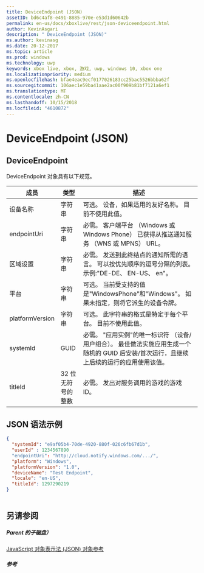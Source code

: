 ```yaml
---
title: DeviceEndpoint (JSON)
assetID: bd6c4af8-e491-8885-970e-e53d1d60642b
permalink: en-us/docs/xboxlive/rest/json-deviceendpoint.html
author: KevinAsgari
description: " DeviceEndpoint (JSON)"
ms.author: kevinasg
ms.date: 20-12-2017
ms.topic: article
ms.prod: windows
ms.technology: uwp
keywords: xbox live, xbox, 游戏, uwp, windows 10, xbox one
ms.localizationpriority: medium
ms.openlocfilehash: bfae4eac9ecf0177026183cc25bac5526bbba62f
ms.sourcegitcommit: 106aec1e59ba41aae2ac00f909b81bf7121a6ef1
ms.translationtype: MT
ms.contentlocale: zh-CN
ms.lasthandoff: 10/15/2018
ms.locfileid: "4610872"
---
```

# <a name="deviceendpoint-json"></a>DeviceEndpoint (JSON)
 
<a id="ID4EO"></a>

 
## <a name="deviceendpoint"></a>DeviceEndpoint
 
DeviceEndpoint 对象具有以下规范。
 
| 成员| 类型| 描述| 
| --- | --- | --- | 
| 设备名称| 字符串| 可选。 设备，如果适用的友好名称。 目前不使用此值。| 
| endpointUri| 字符串| 必需。 客户端平台 （Windows 或 Windows Phone） 已获得从推送通知服务 （WNS 或 MPNS） URL。| 
| 区域设置| 字符串| 必需。 发送到此终结点的通知所需的语言。 可以按优先顺序的逗号分隔的列表。 示例:"DE-DE、 EN-US、 en"。| 
| 平台| 字符串| 可选。 当前受支持的值是"WindowsPhone"和"Windows"。 如果未指定，则将它派生的设备令牌。| 
| platformVersion| 字符串| 可选。 此字符串的格式是特定于每个平台。 目前不使用此值。| 
| systemId| GUID| 必需。 "应用实例"的唯一标识符 （设备/用户组合）。 最佳做法实施应用生成一个随机的 GUID 后安装/首次运行，且继续上后续的运行的应用使用该值。| 
| titleId| 32 位无符号的整数| 必需。 发出对服务调用的游戏的游戏 ID。| 
  
<a id="ID4EGD"></a>

 
## <a name="sample-json-syntax"></a>JSON 语法示例
 

```json
{
  "systemId": "e9af05b4-70de-4920-880f-026c6fb67d1b",
  "userId" : 1234567890
  "endpointUri": "http://cloud.notify.windows.com/.../",
  "platform": "Windows",
  "platformVersion": "1.0",
  "deviceName": "Test Endpoint",
  "locale": "en-US",
  "titleId": 1297290219
}
    
```

  
<a id="ID4EPD"></a>

 
## <a name="see-also"></a>另请参阅
 
<a id="ID4ERD"></a>

 
##### <a name="parent"></a>Parent 的子磁盘） 

[JavaScript 对象表示法 (JSON) 对象参考](atoc-xboxlivews-reference-json.md)

  
<a id="ID4E4D"></a>

 
##### <a name="reference"></a>参考   